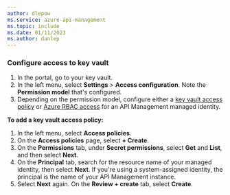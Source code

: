 ```yaml
---
author: dlepow
ms.service: azure-api-management
ms.topic: include
ms.date: 01/11/2023
ms.author: danlep
---
```


### Configure access to key vault

1. In the portal, go to your key vault.
1. In the left menu, select **Settings** > **Access configuration**. Note the **Permission model** that's configured.
1. Depending on the permission model, configure either a [key vault access policy](/azure/key-vault/general/assign-access-policy) or [Azure RBAC access](/azure/key-vault/general/rbac-guide) for an API Management managed identity.
    
**To add a key vault access policy:**

1. In the left menu, select **Access policies**.
1. On the **Access policies** page, select **+ Create**.
1. On the **Permissions** tab, under **Secret permissions**, select **Get** and **List**, and then select **Next**.
1. On the **Principal** tab, search for  the resource name of your managed identity, then select **Next**.
     If you're using a system-assigned identity, the principal is the name of your API Management instance.
1. Select **Next** again. On the **Review + create** tab, select **Create**.
